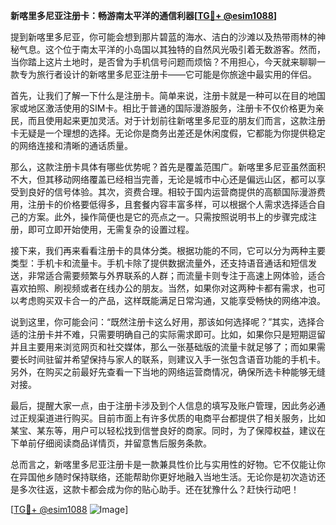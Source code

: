 **新喀里多尼亚注册卡：畅游南太平洋的通信利器[[TG💪+ @esim1088](https://t.me/s/esim1088)]**

提到新喀里多尼亚，你可能会想到那片碧蓝的海水、洁白的沙滩以及热带雨林的神秘气息。这个位于南太平洋的小岛国以其独特的自然风光吸引着无数游客。然而，当你踏上这片土地时，是否曾为手机信号问题而烦恼？不用担心，今天就来聊聊一款专为旅行者设计的新喀里多尼亚注册卡——它可能是你旅途中最实用的伴侣。

首先，让我们了解一下什么是注册卡。简单来说，注册卡就是一种可以在目的地国家或地区激活使用的SIM卡。相比于普通的国际漫游服务，注册卡不仅价格更为亲民，而且使用起来更加灵活。对于计划前往新喀里多尼亚的朋友们而言，这款注册卡无疑是一个理想的选择。无论你是商务出差还是休闲度假，它都能为你提供稳定的网络连接和清晰的通话质量。

那么，这款注册卡具体有哪些优势呢？首先是覆盖范围广。新喀里多尼亚虽然面积不大，但其移动网络覆盖已经相当完善，无论是城市中心还是偏远山区，都可以享受到良好的信号体验。其次，资费合理。相较于国内运营商提供的高额国际漫游费用，注册卡的价格要低得多，且套餐内容丰富多样，可以根据个人需求选择适合自己的方案。此外，操作简便也是它的亮点之一。只需按照说明书上的步骤完成注册，即可立即开始使用，无需复杂的设置过程。

接下来，我们再来看看注册卡的具体分类。根据功能的不同，它可以分为两种主要类型：手机卡和流量卡。手机卡除了提供数据流量外，还支持语音通话和短信发送，非常适合需要频繁与外界联系的人群；而流量卡则专注于高速上网体验，适合喜欢拍照、刷视频或者在线办公的朋友。当然，如果你对这两种卡都有需求，也可以考虑购买双卡合一的产品，这样既能满足日常沟通，又能享受畅快的网络冲浪。

说到这里，你可能会问：“既然注册卡这么好用，那该如何选择呢？”其实，选择合适的注册卡并不难，只需要明确自己的实际需求即可。比如，如果你只是短期逗留并且主要用来浏览网页和社交媒体，那么一张基础版的流量卡就足够了；而如果需要长时间驻留并希望保持与家人的联系，则建议入手一张包含语音功能的手机卡。另外，在购买之前最好先查看一下当地的网络运营商情况，确保所选卡种能够无缝对接。

最后，提醒大家一点，由于注册卡涉及到个人信息的填写及账户管理，因此务必通过正规渠道进行购买。目前市面上有许多优质的电商平台都提供了相关服务，比如某宝、某东等，用户可以轻松找到信誉良好的商家。同时，为了保障权益，建议在下单前仔细阅读商品详情页，并留意售后服务条款。

总而言之，新喀里多尼亚注册卡是一款兼具性价比与实用性的好物。它不仅能让你在异国他乡随时保持联络，还能帮助你更好地融入当地生活。无论你是初次造访还是多次往返，这款卡都会成为你的贴心助手。还在犹豫什么？赶快行动吧！

[[TG💪+ @esim1088](https://t.me/s/esim1088) ![Image](https://i.postimg.cc/4NQfJmqS/Snipaste-2025-05-13-00-14-12.png)]